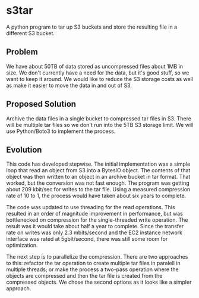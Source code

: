 # s3tar
A python program to tar up S3 buckets and store the resulting file in a different S3 bucket.

## Problem
We have about 50TB of data stored as uncompressed files about 1MB in size. We don't currently have a need for the data, but it's good stuff, so we want to keep it around. We would like to reduce the S3 storage costs as well as make it easier to move the data in and out of S3.

## Proposed Solution
Archive the data files in a single bucket to compressed tar files in S3. There will be multiple tar files so we don't run into the 5TB S3 storage limit. We will use Python/Boto3 to implement the process.


## Evolution
This code has developed stepwise. The initial implementation was a simple loop that read an object from S3 into a BytesIO object. The contents of that object was then written to an object in an archive bucket in tar format. That worked, but the conversion was not fast enough. The program was getting about 209 kbit/sec for writes to the tar file. Using a measured compression rate of 10 to 1, the process would have taken about six years to complete. 

The code was updated to use threading for the read operations. This resulted in an order of magnitude improvement in performance, but was bottlenecked on compression for the single-threaded write operation. The result was it would take about half a year to complete. Since the transfer rate on writes was only 2.3 mbits/second and the EC2 instance network interface was rated at 5gbit/second, there was still some room for optimization. 

The next step is to parallelize the compression. There are two approaches to this: refactor the tar operation to create multiple tar files in paralell in multiple threads; or make the process a two-pass operation where the objects are compressed and then the tar file is created from the compressed objects. We chose the second options as it looks like a simpler approach.
